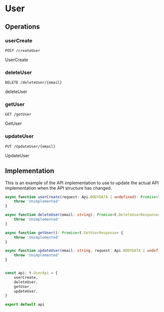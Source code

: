 # User

## Operations

### userCreate

```http
POST /createUser
```

UserCreate

### deleteUser

```http
DELETE /deleteUser/{email}
```

deleteUser

### getUser

```http
GET /getUser
```

GetUser

### updateUser

```http
PUT /UpdateUser/{email}
```

UpdateUser

## Implementation

This is an example of the API implementation to use to update the actual API implementation
when the API structure has changed.

```typescript
async function userCreate(request: Api.BODYDATA | undefined): Promise<t.UserCreateResponse> {
	throw 'Unimplemented'
}

async function deleteUser(email: string): Promise<t.DeleteUserResponse> {
	throw 'Unimplemented'
}

async function getUser(): Promise<t.GetUserResponse> {
	throw 'Unimplemented'
}

async function updateUser(email: string, request: Api.BODYDATA | undefined): Promise<t.UpdateUserResponse> {
	throw 'Unimplemented'
}


const api: t.UserApi = {
	userCreate,
	deleteUser,
	getUser,
	updateUser,
}

export default api
```
